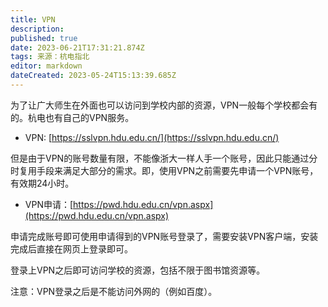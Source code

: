 ```yaml
---
title: VPN
description: 
published: true
date: 2023-06-21T17:31:21.874Z
tags: 来源：杭电指北
editor: markdown
dateCreated: 2023-05-24T15:13:39.685Z
---
```


为了让广大师生在外面也可以访问到学校内部的资源，VPN一般每个学校都会有的。杭电也有自己的VPN服务。

- VPN:  [https://sslvpn.hdu.edu.cn/](https://sslvpn.hdu.edu.cn/)

但是由于VPN的账号数量有限，不能像浙大一样人手一个账号，因此只能通过分时复用手段来满足大部分的需求。即，使用VPN之前需要先申请一个VPN账号，有效期24小时。

- VPN申请：[https://pwd.hdu.edu.cn/vpn.aspx](https://pwd.hdu.edu.cn/vpn.aspx)

申请完成账号即可使用申请得到的VPN账号登录了，需要安装VPN客户端，安装完成后直接在网页上登录即可。

登录上VPN之后即可访问学校的资源，包括不限于图书馆资源等。

注意：VPN登录之后是不能访问外网的（例如百度）。
